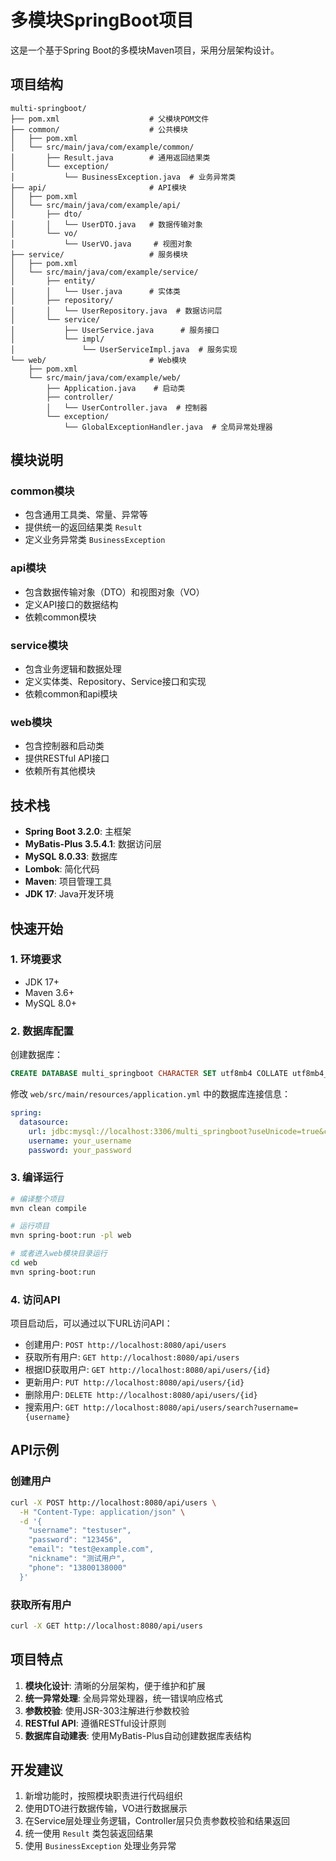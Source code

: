 # 多模块SpringBoot项目

这是一个基于Spring Boot的多模块Maven项目，采用分层架构设计。

## 项目结构

```
multi-springboot/
├── pom.xml                    # 父模块POM文件
├── common/                    # 公共模块
│   ├── pom.xml
│   └── src/main/java/com/example/common/
│       ├── Result.java        # 通用返回结果类
│       └── exception/
│           └── BusinessException.java  # 业务异常类
├── api/                       # API模块
│   ├── pom.xml
│   └── src/main/java/com/example/api/
│       ├── dto/
│       │   └── UserDTO.java   # 数据传输对象
│       └── vo/
│           └── UserVO.java     # 视图对象
├── service/                   # 服务模块
│   ├── pom.xml
│   └── src/main/java/com/example/service/
│       ├── entity/
│       │   └── User.java      # 实体类
│       ├── repository/
│       │   └── UserRepository.java  # 数据访问层
│       └── service/
│           ├── UserService.java      # 服务接口
│           └── impl/
│               └── UserServiceImpl.java  # 服务实现
└── web/                       # Web模块
    ├── pom.xml
    └── src/main/java/com/example/web/
        ├── Application.java    # 启动类
        ├── controller/
        │   └── UserController.java  # 控制器
        └── exception/
            └── GlobalExceptionHandler.java  # 全局异常处理器
```

## 模块说明

### common模块

- 包含通用工具类、常量、异常等
- 提供统一的返回结果类 `Result`
- 定义业务异常类 `BusinessException`

### api模块

- 包含数据传输对象（DTO）和视图对象（VO）
- 定义API接口的数据结构
- 依赖common模块

### service模块

- 包含业务逻辑和数据处理
- 定义实体类、Repository、Service接口和实现
- 依赖common和api模块

### web模块

- 包含控制器和启动类
- 提供RESTful API接口
- 依赖所有其他模块

## 技术栈

- **Spring Boot 3.2.0**: 主框架
- **MyBatis-Plus 3.5.4.1**: 数据访问层
- **MySQL 8.0.33**: 数据库
- **Lombok**: 简化代码
- **Maven**: 项目管理工具
- **JDK 17**: Java开发环境

## 快速开始

### 1. 环境要求

- JDK 17+
- Maven 3.6+
- MySQL 8.0+

### 2. 数据库配置

创建数据库：

```sql
CREATE DATABASE multi_springboot CHARACTER SET utf8mb4 COLLATE utf8mb4_unicode_ci;
```

修改 `web/src/main/resources/application.yml` 中的数据库连接信息：

```yaml
spring:
  datasource:
    url: jdbc:mysql://localhost:3306/multi_springboot?useUnicode=true&characterEncoding=utf8&useSSL=false&serverTimezone=Asia/Shanghai
    username: your_username
    password: your_password
```

### 3. 编译运行

```bash
# 编译整个项目
mvn clean compile

# 运行项目
mvn spring-boot:run -pl web

# 或者进入web模块目录运行
cd web
mvn spring-boot:run
```

### 4. 访问API

项目启动后，可以通过以下URL访问API：

- 创建用户: `POST http://localhost:8080/api/users`
- 获取所有用户: `GET http://localhost:8080/api/users`
- 根据ID获取用户: `GET http://localhost:8080/api/users/{id}`
- 更新用户: `PUT http://localhost:8080/api/users/{id}`
- 删除用户: `DELETE http://localhost:8080/api/users/{id}`
- 搜索用户: `GET http://localhost:8080/api/users/search?username={username}`

## API示例

### 创建用户

```bash
curl -X POST http://localhost:8080/api/users \
  -H "Content-Type: application/json" \
  -d '{
    "username": "testuser",
    "password": "123456",
    "email": "test@example.com",
    "nickname": "测试用户",
    "phone": "13800138000"
  }'
```

### 获取所有用户

```bash
curl -X GET http://localhost:8080/api/users
```

## 项目特点

1. **模块化设计**: 清晰的分层架构，便于维护和扩展
2. **统一异常处理**: 全局异常处理器，统一错误响应格式
3. **参数校验**: 使用JSR-303注解进行参数校验
4. **RESTful API**: 遵循RESTful设计原则
5. **数据库自动建表**: 使用MyBatis-Plus自动创建数据库表结构

## 开发建议

1. 新增功能时，按照模块职责进行代码组织
2. 使用DTO进行数据传输，VO进行数据展示
3. 在Service层处理业务逻辑，Controller层只负责参数校验和结果返回
4. 统一使用 `Result` 类包装返回结果
5. 使用 `BusinessException` 处理业务异常 